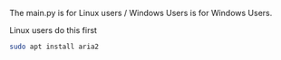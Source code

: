 The main.py is for Linux users / Windows Users is for Windows Users.

Linux users do this first
```bash
sudo apt install aria2
```
